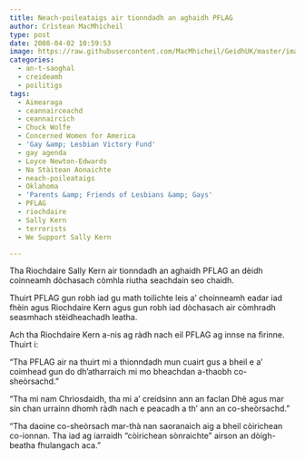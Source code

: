 ```yaml
---
title: Neach-poileataigs air tionndadh an aghaidh PFLAG
author: Crìstean MacMhìcheil
type: post
date: 2008-04-02 10:59:53
image: https://raw.githubusercontent.com/MacMhicheil/GeidhUK/master/images/.jpg
categories:
  - an-t-saoghal
  - creideamh
  - poilitigs
tags:
  - Aimearaga
  - ceannairceachd
  - ceannaircich
  - Chuck Wolfe
  - Concerned Women for America
  - 'Gay &amp; Lesbian Victory Fund'
  - gay agenda
  - Loyce Newton-Edwards
  - Na Stàitean Aonaichte
  - neach-poileataigs
  - Oklahoma
  - 'Parents &amp; Friends of Lesbians &amp; Gays'
  - PFLAG
  - riochdaire
  - Sally Kern
  - terrorists
  - We Support Sally Kern

---
```

Tha Riochdaire Sally Kern air tionndadh an aghaidh PFLAG an dèidh coinneamh dòchasach còmhla riutha seachdain seo chaidh.

<!--more-->

Thuirt PFLAG gun robh iad gu math toilichte leis a&#8217; choinneamh eadar iad fhèin agus Riochdaire Kern agus gun robh iad dòchasach air còmhradh seasmhach stèidheachadh leatha.

Ach tha Riochdaire Kern a-nis ag ràdh nach eil PFLAG ag innse na fìrinne. Thuirt i:

&#8220;Tha PFLAG air na thuirt mi a thionndadh mun cuairt gus a bheil e a&#8217; coimhead gun do dh&#8217;atharraich mi mo bheachdan a-thaobh co-sheòrsachd.&#8221;

&#8220;Tha mi nam Chrìosdaidh, tha mi a&#8217; creidsinn ann an faclan Dhè agus mar sin chan urrainn dhomh ràdh nach e peacadh a th&#8217; ann an co-sheòrsachd.&#8221;

&#8220;Tha daoine co-sheòrsach mar-thà nan saoranaich aig a bheil còirichean co-ionnan. Tha iad ag iarraidh &#8220;còirichean sònraichte&#8221; airson an dòigh-beatha fhulangach aca.&#8221;
